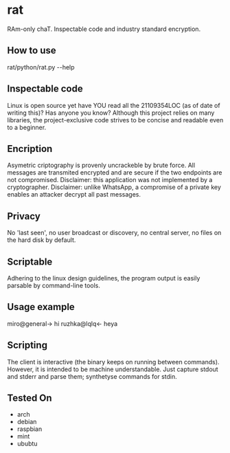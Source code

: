 # rat
RAm-only chaT. Inspectable code and industry standard encryption.

How to use
---
rat/python/rat.py --help


Inspectable code
---
Linux is open source yet have YOU read all the 21109354LOC (as of date of writing this)?
Has anyone you know?
Although this project relies on many libraries, the project-exclusive code strives to be concise and readable even to a beginner.


Encription
---
Asymetric criptography is provenly uncrackeble by brute force.
All messages are transmited encrypted and are secure if the two endpoints are not compromised.
Disclaimer: this application was not implemented by a cryptographer.
Disclaimer: unlike WhatsApp, a compromise of a private key enables an attacker decrypt all past messages.


Privacy
---
No 'last seen', no user broadcast or discovery, no central server, no files on the hard disk by default.

Scriptable
---
Adhering to the linux design guidelines, the program output is easily parsable by command-line tools.


Usage example
---
miro@general-> hi
ruzhka@lqlq<- heya


Scripting
---
The client is interactive (the binary keeps on running between commands).
However, it is intended to be machine understandable.
Just capture stdout and stderr and parse them; synthetyse commands for stdin.


Tested On
---
- arch
- debian
- raspbian
- mint
- ububtu
